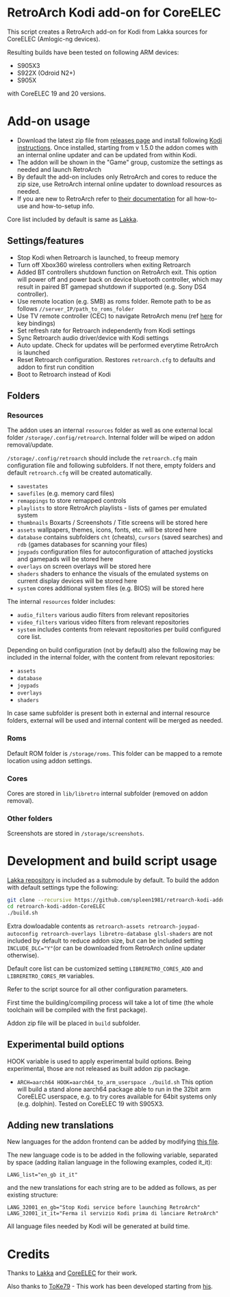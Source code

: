 # RetroArch Kodi add-on for CoreELEC
This script creates a RetroArch add-on for Kodi from Lakka sources for CoreELEC (Amlogic-ng devices).

Resulting builds have been tested on following ARM devices:
   - S905X3
   - S922X (Odroid N2+)
   - S905X

with CoreELEC 19 and 20 versions.

# Add-on usage
   - Download the latest zip file from [releases page](https://github.com/spleen1981/retroarch-kodi-addon-CoreELEC/releases) and install following [Kodi instructions](https://kodi.wiki/view/Add-on_manager#How_to_install_from_a_ZIP_file). Once installed, starting from v 1.5.0 the addon comes with an internal online updater and can be updated from within Kodi.
   - The addon will be shown in the "Game" group, customize the settings as needed and launch RetroArch
   - By default the add-on includes only RetroArch and cores to reduce the zip size, use RetroArch internal online updater to download resources as needed.
   - If you are new to RetroArch refer to [their documentation](https://docs.libretro.com/start/understanding/) for all how-to-use and how-to-setup info.

Core list included by default is same as [Lakka](https://github.com/libretro/Lakka-LibreELEC/blob/a0f1b57bb36fa1feb50ff006ca7b46c1b7b7cb45/distributions/Lakka/options#L176-L296).

## Settings/features
   - Stop Kodi when Retroarch is launched, to freeup memory
   - Turn off Xbox360 wireless controllers when exiting Retroarch
   - Added BT controllers shutdown function on RetroArch exit. This option will power off and power back on device bluetooth controller, which may result in paired BT gamepad shutdown if supported (e.g. Sony DS4 controller).
   - Use remote location (e.g. SMB) as roms folder. Remote path to be as follows `//server_IP/path_to_roms_folder`
   - Use TV remote controller (CEC) to navigate RetroArch menu (ref [here](https://github.com/spleen1981/cec-mini-kb) for key bindings)
   - Set refresh rate for Retroarch independently from Kodi settings
   - Sync Retroarch audio driver/device with Kodi settings
   - Auto update. Check for updates will be performed everytime RetroArch is launched
   - Reset Retroarch configuration. Restores `retroarch.cfg` to defaults and addon to first run condition
   - Boot to Retroarch instead of Kodi

## Folders

### Resources

The addon uses an internal `resources` folder as well as one external local folder `/storage/.config/retroarch`. Internal folder will be wiped on addon removal/update.

`/storage/.config/retroarch` should include the `retroarch.cfg` main configuration file and following subfolders. If not there, empty folders and default `retroarch.cfg` will be created automatically.

   - `savestates`
   - `savefiles` (e.g. memory card files)
   - `remappings` to store remapped controls
   - `playlists` to store RetroArch playlists - lists of games per emulated system
   - `thumbnails` Boxarts / Screenshots / Title screens will be stored here
   - `assets` wallpapers, themes, icons, fonts, etc. will be stored here
   - `database` contains subfolders `cht` (cheats), `cursors` (saved searches) and `rdb` (games databases for scanning your files)
   - `joypads` configuration files for autoconfiguration of attached joysticks and gamepads will be stored here
   - `overlays` on screen overlays will be stored here
   - `shaders` shaders to enhance the visuals of the emulated systems on current display devices will be stored here
   - `system` cores additional system files (e.g. BIOS) will be stored here

The internal `resources` folder includes:
   - `audio_filters` various audio filters from relevant repositories
   - `video_filters` various video filters from relevant repositories
   - `system` includes contents from relevant repositories per build configured core list.

Depending on build configuration (not by default) also the following may be included in the internal folder, with the content from relevant repositories:
   - `assets`
   - `database`
   - `joypads`
   - `overlays`
   - `shaders`

In case same subfolder is present both in external and internal resource folders, external will be used and internal content will be merged as needed.

### Roms

Default ROM folder is `/storage/roms`. This folder can be mapped to a remote location using addon settings.

### Cores

Cores are stored in `lib/libretro` internal subfolder (removed on addon removal).

### Other folders

Screenshots are stored in `/storage/screenshots`.

# Development and build script usage
[Lakka repository](https://github.com/libretro/Lakka-LibreELEC) is included as a submodule by default.
To build the addon with default settings type the following:

```bash
git clone --recursive https://github.com/spleen1981/retroarch-kodi-addon-CoreELEC
cd retroarch-kodi-addon-CoreELEC
./build.sh
```

Extra dowloadable contents as `retroarch-assets retroarch-joypad-autoconfig retroarch-overlays libretro-database glsl-shaders` are not included by default to reduce addon size, but can be included setting `INCLUDE_DLC="Y"`(or can be downloaded from RetroArch online updater otherwise).

Default core list can be customized setting `LIBRERETRO_CORES_ADD` and `LIBRERETRO_CORES_RM` variables.

Refer to the script source for all other configuration parameters.

First time the building/compiling process will take a lot of time (the whole toolchain will be compiled with the first package).

Addon zip file will be placed in `build` subfolder.

## Experimental build options

HOOK variable is used to apply experimental build options. Being experimental, those are not released as built addon zip package.

   - `ARCH=aarch64 HOOK=aarch64_to_arm_userspace ./build.sh` This option will build a stand alone aarch64 package able to run in the 32bit arm CoreELEC userspace, e.g. to try cores available for 64bit systems only (e.g. dolphin). Tested on CoreELEC 19 with S905X3.

## Adding new translations

New languages for the addon frontend can be added by modifying [this file](https://github.com/spleen1981/retroarch-kodi-addon-CoreELEC/blob/master/scripts/common/01-def_lang.sh).

The new language code is to be added in the following variable, separated by space (adding italian language in the following examples, coded it_it):
```
LANG_list="en_gb it_it"
```
and the new translations for each string are to be added as follows, as per existing structure:
```
LANG_32001_en_gb="Stop Kodi service before launching RetroArch"
LANG_32001_it_it="Ferma il servizio Kodi prima di lanciare RetroArch"
```
All language files needed by Kodi will be generated at build time.

# Credits
Thanks to [Lakka](http://lakka.tv) and [CoreELEC](https://coreelec.org/) for their work.

Also thanks to [ToKe79](https://github.com/ToKe79) - This work has been developed starting from [his](https://github.com/ToKe79/retroarch-kodi-addon-LibreELEC).
